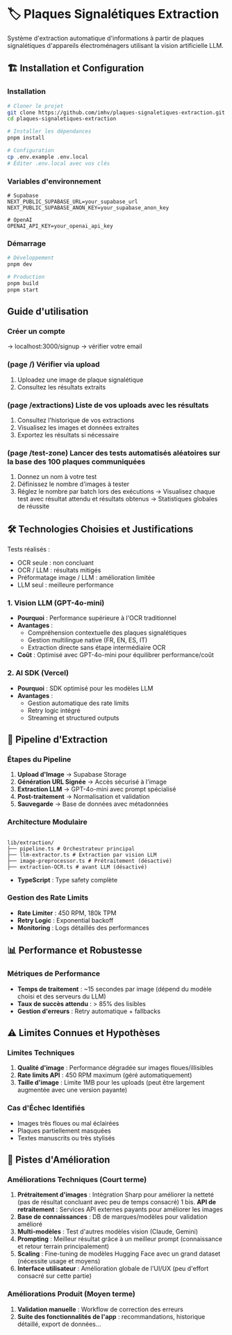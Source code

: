 # 🏷️ Plaques Signalétiques Extraction

Système d'extraction automatique d'informations à partir de plaques signalétiques d'appareils électroménagers utilisant la vision artificielle LLM.

## 🏗️ Installation et Configuration

### Installation

```bash
# Cloner le projet
git clone https://github.com/imhv/plaques-signaletiques-extraction.git
cd plaques-signaletiques-extraction

# Installer les dépendances
pnpm install

# Configuration
cp .env.example .env.local
# Éditer .env.local avec vos clés
```

### Variables d'environnement

```env
# Supabase
NEXT_PUBLIC_SUPABASE_URL=your_supabase_url
NEXT_PUBLIC_SUPABASE_ANON_KEY=your_supabase_anon_key

# OpenAI
OPENAI_API_KEY=your_openai_api_key
```

### Démarrage

```bash
# Développement
pnpm dev

# Production
pnpm build
pnpm start

```

## Guide d'utilisation

### Créer un compte

-> localhost:3000/signup
-> vérifier votre email

### (page /) Vérifier via upload

1. Uploadez une image de plaque signalétique
2. Consultez les résultats extraits

### (page /extractions) Liste de vos uploads avec les résultats

1. Consultez l'historique de vos extractions
2. Visualisez les images et données extraites
3. Exportez les résultats si nécessaire

### (page /test-zone) Lancer des tests automatisés aléatoires sur la base des 100 plaques communiquées

1. Donnez un nom à votre test
2. Définissez le nombre d'images à tester
3. Réglez le nombre par batch lors des exécutions
   -> Visualisez chaque test avec résultat attendu et résultats obtenus
   -> Statistiques globales de réussite

## 🛠️ Technologies Choisies et Justifications

Tests réalisés :

- OCR seule : non concluant
- OCR / LLM : résultats mitigés
- Préformatage image / LLM : amélioration limitée
- LLM seul : meilleure performance

### **1. Vision LLM (GPT-4o-mini)**

- **Pourquoi** : Performance supérieure à l'OCR traditionnel
- **Avantages** :
  - Compréhension contextuelle des plaques signalétiques
  - Gestion multilingue native (FR, EN, ES, IT)
  - Extraction directe sans étape intermédiaire OCR
- **Coût** : Optimisé avec GPT-4o-mini pour équilibrer performance/coût

### **2. AI SDK (Vercel)**

- **Pourquoi** : SDK optimisé pour les modèles LLM
- **Avantages** :
  - Gestion automatique des rate limits
  - Retry logic intégré
  - Streaming et structured outputs

## 🔄 Pipeline d'Extraction

### Étapes du Pipeline

1. **Upload d'Image** → Supabase Storage
2. **Génération URL Signée** → Accès sécurisé à l'image
3. **Extraction LLM** → GPT-4o-mini avec prompt spécialisé
4. **Post-traitement** → Normalisation et validation
5. **Sauvegarde** → Base de données avec métadonnées

### Architecture Modulaire

```

lib/extraction/
├── pipeline.ts # Orchestrateur principal
├── llm-extractor.ts # Extraction par vision LLM
├── image-preprocessor.ts # Prétraitement (désactivé)
├── extraction-OCR.ts # avant LLM (désactivé)

```

- **TypeScript** : Type safety complète

### Gestion des Rate Limits

- **Rate Limiter** : 450 RPM, 180k TPM
- **Retry Logic** : Exponential backoff
- **Monitoring** : Logs détaillés des performances

## 📊 Performance et Robustesse

### Métriques de Performance

- **Temps de traitement** : ~15 secondes par image (dépend du modèle choisi et des serveurs du LLM)
- **Taux de succès attendu** : > 85% des lisibles
- **Gestion d'erreurs** : Retry automatique + fallbacks

## ⚠️ Limites Connues et Hypothèses

### Limites Techniques

1. **Qualité d'image** : Performance dégradée sur images floues/illisibles
2. **Rate limits API** : 450 RPM maximum (géré automatiquement)
3. **Taille d'image** : Limite 1MB pour les uploads (peut être largement augmentée avec une version payante)

### Cas d'Échec Identifiés

- Images très floues ou mal éclairées
- Plaques partiellement masquées
- Textes manuscrits ou très stylisés

## 🚀 Pistes d'Amélioration

### Améliorations Techniques (Court terme)

1. **Prétraitement d'images** : Intégration Sharp pour améliorer la netteté (pas de résultat concluant avec peu de temps consacré)
   1 bis. **API de retraitement** : Services API externes payants pour améliorer les images
2. **Base de connaissances** : DB de marques/modèles pour validation amélioré
3. **Multi-modèles** : Test d'autres modèles vision (Claude, Gemini)
4. **Prompting** : Meilleur résultat grâce à un meilleur prompt (connaissance et retour terrain principalement)
5. **Scaling** : Fine-tuning de modèles Hugging Face avec un grand dataset (nécessite usage et moyens)
6. **Interface utilisateur** : Amélioration globale de l'UI/UX (peu d'effort consacré sur cette partie)

### Améliorations Produit (Moyen terme)

1. **Validation manuelle** : Workflow de correction des erreurs
2. **Suite des fonctionnalités de l'app** : recommandations, historique détaillé, export de données...
